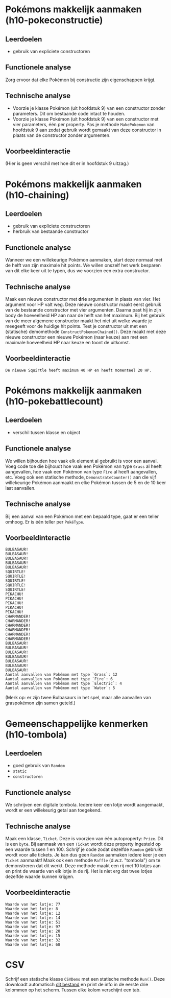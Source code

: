 # Pokémons makkelijk aanmaken (h10-pokeconstructie)
## Leerdoelen
* gebruik van expliciete constructoren

## Functionele analyse
Zorg ervoor dat elke Pokémon bij constructie zijn eigenschappen krijgt.

## Technische analyse
* Voorzie je klasse Pokémon (uit hoofdstuk 9) van een constructor zonder parameters. Dit om bestaande code intact te houden.
* Voorzie je klasse Pokémon (uit hoofdstuk 9) van een constructor met vier parameters, één per property. Pas je methode `MakePokemon` van hoofdstuk 9 aan zodat gebruik wordt gemaakt van deze constructor in plaats van de constructor zonder argumenten.

## Voorbeeldinteractie
(Hier is geen verschil met hoe dit er in hoofdstuk 9 uitzag.)

# Pokémons makkelijk aanmaken (h10-chaining)
## Leerdoelen
* gebruik van expliciete constructoren
* herbruik van bestaande constructor

## Functionele analyse
Wanneer we een willekeurige Pokémon aanmaken, start deze normaal met de helft van zijn maximale hit points. We willen onszelf het werk besparen van dit elke keer uit te typen, dus we voorzien een extra constructor.
## Technische analyse
Maak een nieuwe constructor met **drie** argumenten in plaats van vier. Het argument voor HP valt weg. Deze nieuwe constructor maakt eerst gebruik van de bestaande constructor met vier argumenten. Daarna past hij in zijn body de hoeveelheid HP aan naar de helft van het maximum. Bij het gebruik van de meer algemene constructor maakt het niet uit welke waarde je meegeeft voor de huidige hit points. Test je constructor uit met een (statische) demomethode `ConstructPokemonChained()`. Deze maakt met deze nieuwe constructor een nieuwe Pokémon (naar keuze) aan met een maximale hoeveelheid HP naar keuze en toont de uitkomst.

## Voorbeeldinteractie
```text
De nieuwe Squirtle heeft maximum 40 HP en heeft momenteel 20 HP.
```

# Pokémons makkelijk aanmaken (h10-pokebattlecount)
## Leerdoelen
* verschil tussen klasse en object

## Functionele analyse
We willen bijhouden hoe vaak elk element al gebruikt is voor een aanval. Voeg code toe die bijhoudt hoe vaak een Pokémon van type `Grass` al heeft aangevallen, hoe vaak een Pokémon van type `Fire` al heeft aangevallen, etc. Voeg ook een statische methode, `DemonstrateCounter()` aan die vijf willekeurige Pokémon aanmaakt en elke Pokémon tussen de 5 en de 10 keer laat aanvallen.

## Technische analyse
Bij een aanval van een Pokémon met een bepaald type, gaat er een teller omhoog. Er is één teller per `PokéType`.

## Voorbeeldinteractie
```text
BULBASAUR!
BULBASAUR!
BULBASAUR!
BULBASAUR!
BULBASAUR!
SQUIRTLE!
SQUIRTLE!
SQUIRTLE!
SQUIRTLE!
SQUIRTLE!
PIKACHU!
PIKACHU!
PIKACHU!
PIKACHU!
PIKACHU!
CHARMANDER!
CHARMANDER!
CHARMANDER!
CHARMANDER!
CHARMANDER!
CHARMANDER!
BULBASAUR!
BULBASAUR!
BULBASAUR!
BULBASAUR!
BULBASAUR!
BULBASAUR!
BULBASAUR!
Aantal aanvallen van Pokémon met type `Grass`: 12
Aantal aanvallen van Pokémon met type `Fire`: 6
Aantal aanvallen van Pokémon met type `Electric`: 4
Aantal aanvallen van Pokémon met type `Water`: 5
```

(Merk op: er zijn twee Bulbasaurs in het spel, maar alle aanvallen van graspokémon zijn samen geteld.)

# Gemeenschappelijke kenmerken (h10-tombola)

## Leerdoelen
* goed gebruik van `Random`
* `static`
* `constructoren`

## Functionele analyse
We schrijven een digitale tombola. Iedere keer een lotje wordt aangemaakt, wordt er een willekeurig getal aan toegekend.

## Technische analyse
Maak een klasse, `Ticket`. Deze is voorzien van één autoproperty: `Prize`. Dit is een `byte`. Bij aanmaak van een `Ticket` wordt deze property ingesteld op een waarde tussen 1 en 100. Schrijf je code zodat dezelfde `Random` gebruikt wordt voor alle tickets. Je kan dus geen `Random` aanmaken iedere keer je een `Ticket` aanmaakt! Maak ook een methode `Raffle` (d.w.z. "tombola") om te demonstreren dat dit werkt. Deze methode maakt een rij met 10 lotjes aan en print de waarde van elk lotje in de rij. Het is niet erg dat twee lotjes dezelfde waarde kunnen krijgen.

## Voorbeeldinteractie
```text
Waarde van het lotje: 77
Waarde van het lotje: 8
Waarde van het lotje: 12
Waarde van het lotje: 14
Waarde van het lotje: 51
Waarde van het lotje: 97
Waarde van het lotje: 20
Waarde van het lotje: 15
Waarde van het lotje: 32
Waarde van het lotje: 68
```

# CSV
Schrijf een statische klasse `CSVDemo` met een statische methode `Run()`. Deze downloadt automatisch [dit bestand](http://samplecsvs.s3.amazonaws.com/SalesJan2009.csv) en print de info in de eerste drie kolommen op het scherm. Tussen elke kolom verschijnt een tab.
